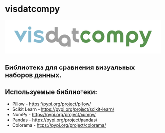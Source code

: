 # visdatcompy

![Логотип моего проекта](static/logo.png)

## Библиотека для сравнения визуальных наборов данных.

## Используемые библиотеки:

-   Pillow - https://pypi.org/project/pillow/
-   Scikit Learn - https://pypi.org/project/scikit-learn/
-   NumPy - https://pypi.org/project/numpy/
-   Pandas - https://pypi.org/project/pandas/
-   Colorama - https://pypi.org/project/colorama/

<!-- = = = = = = = = = = = = = = = = = = = = = = = = = ИНФА ПРО МЕТРИКИ И ИХ СРАВНЕНИЕ = = = = = = = = = = = = = = = = = = = = = =  -->

<!-- #### 1. Pix2Pix:
    a) Самая большая скорость работы
    b) Распознает только абсолютно одинаковые изображения
    c) Не требует дополнительных библиотек кроме Pillow и Numpy
#### 2. MSE:
    a) Высокая скорость работы
    b) На изображениях со схожими тенями постройки показатели сходятся с показателями на изображениях без этой тени
#### 3. NRMSE
    a) Время работы больше чем MSE
    b) На изображениях со схожими тенями заметно меньше показатель(большее сходство изображений)
#### 4. SSIM
    a) Время работы еще больше чем NRMSE
    b) У изображений с похожей тенью одинаково больше показатель чем у двух прочих
#### 5. PSNR
    a) Время работы наравне с NRMSE
    b) Большой диапазон значений, большая разница в сравнении
#### 6. MAE
    a) Высокая скорость работы, немного дольше P2P
    b) На изображениях с видимым сходством наоборот значение более высокое. Возможно сравнивает по нестандартным значениям.
#### 7. NMI
    a) Время работы незначительно больше NRMSE
    b) Примерно одинаковые значения при сравнении (при значениях в три знака после запятой), возможно более детализированное сравнение.
#### 5. FSIM
    a) Большое время выполнения
    b) У отличающихся изображений схожий показтель
#### 6.	SRE
    a) Небольшое время выполнения
    b) Схожий показатель для разных изображений
#### 7.	SAM
    a) Небольшое время выполнения
    b) Показатели почти полностью одинаковые(даже при сравнении с таким же изображением)
#### 8.	UIQ
    a) Очень долгое время выполнения( в несколько раз больше чем у fsim)
    b) Для других изображений показатели около 0, возможно требуется сравнивать одинаковое изображение разного качества -->

